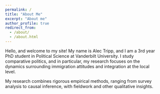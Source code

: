 ```yaml
---
permalink: /
title: "About Me"
excerpt: "About me"
author_profile: true
redirect_from: 
  - /about/
  - /about.html
---
```


Hello, and welcome to my site! My name is Alec Tripp, and I am a 3rd year PhD student in Political Science at Vanderbilt University. I study comparative politics, and in particular, my research focuses on the dynamics surrounding immigration attitudes and integration at the local level.

My research combines rigorous empirical methods, ranging from survey analysis to causal inference, with fieldwork and other qualitative insights. 



